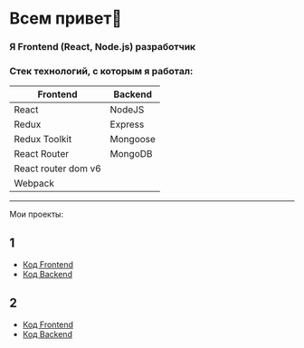 # Всем привет👋

### Я Frontend (React, Node.js) разработчик

### Стек технологий, с которым я работал:

| Frontend      | Backend  |
| ------------- | -------- |
| React         | NodeJS   |
| Redux         | Express  |
| Redux Toolkit | Mongoose |
| React Router  | MongoDB  |
|React router dom v6
|Webpack


---------------------------------------


 Мои проекты:

## 1
- [Код Frontend](https://github.com/Isa-02/front_lab)
- [Код Backend](https://github.com/Isa-02/back-lab)

## 2
- [Код Frontend](https://github.com/Isa-02/front_kit)
- [Код Backend](https://github.com/Isa-02/back_kit)

